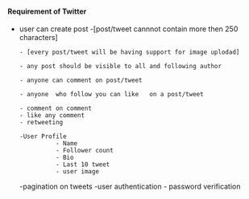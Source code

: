 #### Requirement of Twitter

- user can create post -[post/tweet cannnot contain more then 250 characters]

      - [every post/tweet will be having support for image uplodad]

      - any post should be visible to all and following author

      - anyone can comment on post/tweet
      
      - anyone  who follow you can like   on a post/tweet

      - comment on comment
      - like any comment
      - retweeting

      -User Profile
                - Name
                - Follower count
                - Bio
                - Last 10 tweet
                - user image

  -pagination on tweets
  -user authentication
                - password verification
